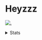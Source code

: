 # Heyzzz  

[![.](https://skillicons.dev/icons?i=ts,nextjs,nestjs,mongodb)](https://skillicons.dev)  

<details>
<summary>Stats</summary
<!--START_SECTION:waka-->

```txt
TypeScript   5 hrs 34 mins   ████████████████▒░░░░░░░░   65.83 %
MDX          1 hr 2 mins     ███░░░░░░░░░░░░░░░░░░░░░░   12.36 %
Rust         31 mins         █▓░░░░░░░░░░░░░░░░░░░░░░░   06.12 %
JSON         24 mins         █▒░░░░░░░░░░░░░░░░░░░░░░░   04.90 %
JavaScript   21 mins         █░░░░░░░░░░░░░░░░░░░░░░░░   04.25 %
```

<!--END_SECTION:waka-->
</details>
